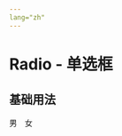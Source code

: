 ```yaml
---
lang="zh"
---
```


# Radio - 单选框

## 基础用法

<fs-radio label="1" style="margin-right:10px;" v-model="gender">男</fs-radio>
<fs-radio label="0" v-model="gender">女</fs-radio>

<script>
export default {
  data() {
    return {
      gender: '0'
    }
  }
};
</script>